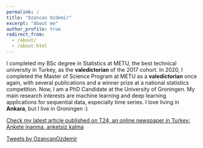 ```yaml
---
permalink: /
title: "Ozancan Ozdemir"
excerpt: "About me"
author_profile: true
redirect_from: 
  - /about/
  - /about.html
---
```


I completed my BSc degree in Statistics at METU, the best technical university in Turkey, as the **valedictorian** of the 2017 cohort. In 2020, I completed the Master of Science Program at METU as a **valedictorian** once again, with several publications and a winner prize at a national statistics competition. Now, I am a PhD Candidate at the University of Groningen. My main research interests are machine learning and deep learning applications for sequential data, especially time series. I love living in **Ankara**, but I live in Groningen :) 

[Check my latest article published on T24, an online newspaper in Turkey: Ankete inanma, anketsiz kalma](https://t24.com.tr/yazarlar/ozancan-ozdemir/ankete-inanma-anketsiz-kalma,45624)

<a class="twitter-timeline" data-width="400" data-height="300" data-theme="light" href="https://twitter.com/OzancanOzdemir?ref_src=twsrc%5Etfw">Tweets by OzancanOzdemir</a> <script async src="https://platform.twitter.com/widgets.js" charset="utf-8"></script>

<script async src="https://pagead2.googlesyndication.com/pagead/js/adsbygoogle.js?client=ca-pub-9697223080889563"
     crossorigin="anonymous"></script>
